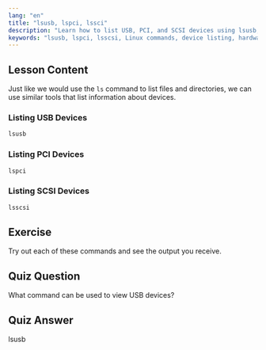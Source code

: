 ```yaml
---
lang: "en"
title: "lsusb, lspci, lssci"
description: "Learn how to list USB, PCI, and SCSI devices using lsusb, lspci, and lsscsi commands. Understand your Linux hardware with this beginner-friendly guide."
keywords: "lsusb, lspci, lsscsi, Linux commands, device listing, hardware information, Linux tutorial, beginner guide"
---
```


## Lesson Content

Just like we would use the `ls` command to list files and directories, we can use similar tools that list information about devices.

### Listing USB Devices

```bash
lsusb
```

### Listing PCI Devices

```bash
lspci
```

### Listing SCSI Devices

```bash
lsscsi
```

## Exercise

Try out each of these commands and see the output you receive.

## Quiz Question

What command can be used to view USB devices?

## Quiz Answer

lsusb
